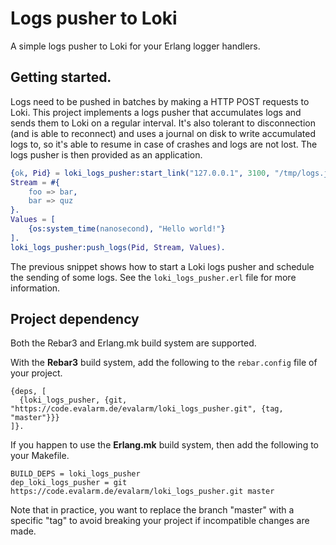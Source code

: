 # Logs pusher to Loki

A simple logs pusher to Loki for your Erlang logger handlers.

## Getting started.

Logs need to be pushed in batches by making a HTTP POST requests to
Loki. This project implements a logs pusher that accumulates logs and sends
them to Loki on a regular interval. It's also tolerant to disconnection (and is
able to reconnect) and uses a journal on disk to write accumulated logs to, so
it's able to resume in case of crashes and logs are not lost. The logs pusher
is then provided as an application.

```erlang
{ok, Pid} = loki_logs_pusher:start_link("127.0.0.1", 3100, "/tmp/logs.journal").
Stream = #{
    foo => bar,
    bar => quz
}.
Values = [
    {os:system_time(nanosecond), "Hello world!"}
].
loki_logs_pusher:push_logs(Pid, Stream, Values).
```

The previous snippet shows how to start a Loki logs pusher and schedule the
sending of some logs. See the `loki_logs_pusher.erl` file for more
information.

## Project dependency

Both the Rebar3 and Erlang.mk build system are supported.

With the **Rebar3** build system, add the following to the `rebar.config` file
of your project.

```
{deps, [
  {loki_logs_pusher, {git, "https://code.evalarm.de/evalarm/loki_logs_pusher.git", {tag, "master"}}}
]}.
```

If you happen to use the **Erlang.mk** build system, then add the following to
your Makefile.

```
BUILD_DEPS = loki_logs_pusher
dep_loki_logs_pusher = git https://code.evalarm.de/evalarm/loki_logs_pusher.git master
```

Note that in practice, you want to replace the branch "master" with a specific
"tag" to avoid breaking your project if incompatible changes are made.
